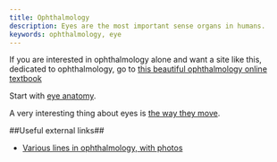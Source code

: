 ```yaml
---
title: Ophthalmology
description: Eyes are the most important sense organs in humans.
keywords: ophthalmology, eye
---
```

If you are interested in ophthalmology alone and want a site like this, dedicated to ophthalmology, go to [this beautiful ophthalmology online textbook](http://ophthobook.com/)

Start with [eye anatomy](/eye-anatomy/).

A very interesting thing about eyes is [the way they move](/eye-movements/).

##Useful external links##
* [Various lines in ophthalmology, with photos](http://lessons4medicos.blogspot.com/2009/04/various-lines-in-ophthalmology.html)
